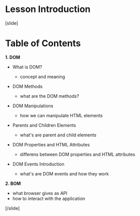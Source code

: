 # Lesson Introduction

[slide]
# Table of Contents

**1. DOM**

* What is DOM?
  - concept and meaning
* DOM Methods
  - what are the DOM methods?

* DOM Manipulations
  - how we can manipulate HTML elements

* Parents and Children Elements
  - what's are parent and child elements

* DOM Properties and HTML Attributes
  - differens between DOM properties and HTML attributes

* DOM Events Introduction
  - what's are DOM events and how they work

**2. BOM**
  - what browser gives as API
  - how to interact with the application

[/slide]